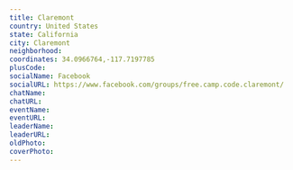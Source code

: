 ```yaml
---
title: Claremont
country: United States
state: California
city: Claremont
neighborhood: 
coordinates: 34.0966764,-117.7197785
plusCode:
socialName: Facebook
socialURL: https://www.facebook.com/groups/free.camp.code.claremont/
chatName:
chatURL:
eventName:
eventURL:
leaderName:
leaderURL:
oldPhoto: 
coverPhoto:
---
```

